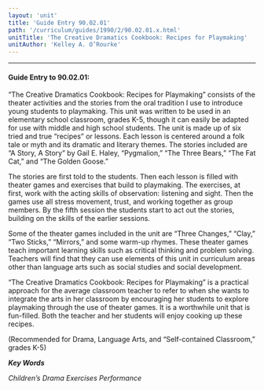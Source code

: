 ```yaml
---
layout: 'unit'
title: 'Guide Entry 90.02.01'
path: '/curriculum/guides/1990/2/90.02.01.x.html'
unitTitle: 'The Creative Dramatics Cookbook: Recipes for Playmaking'
unitAuthor: 'Kelley A. O’Rourke'
---
```


<body>
<hr/>
 <h4>
  Guide Entry to 90.02.01:
 </h4>
 “The Creative Dramatics Cookbook: Recipes for Playmaking” consists of the theater activities and the stories from the oral tradition I use to introduce young students to playmaking. This unit was written to be used in an elementary school classroom, grades K-5, though it can easily be adapted for use with middle and high school students. The unit is made up of six tried and true “recipes” or lessons. Each lesson is centered around a folk tale or myth and its dramatic and literary themes. The stories included are “A Story, A Story” by Gail E. Haley, “Pygmalion,” “The Three Bears,” “The Fat Cat,” and “The Golden Goose.”
 <p>
  The stories are first told to the students. Then each lesson is filled with theater games and exercises that build to playmaking. The exercises, at first, work with the acting skills of observation: listening and sight. Then the games use all stress movement, trust, and working together as group members. By the fifth session the students start to act out the stories, building on the skills of the earlier sessions.
 </p>
 <p>
  Some of the theater games included in the unit are “Three Changes,” “Clay,” “Two Sticks,” “Mirrors,” and some warm-up rhymes. These theater games teach important learning skills such as critical thinking and problem solving. Teachers will find that they can use elements of this unit in curriculum areas other than language arts such as social studies and social development.
 </p>
 <p>
  “The Creative Dramatics Cookbook: Recipes for Playmaking” is a practical approach for the average classroom teacher to refer to when she wants to integrate the arts in her classroom by encouraging her students to explore playmaking through the use of theater games. It is a worthwhile unit that is fun-filled. Both the teacher and her students will enjoy cooking up these recipes.
 </p>
 <p>
  (Recommended for Drama, Language Arts, and “Self-contained Classroom,” grades K-5)
 </p>
<p>
  <b>
   <i>
    Key Words
   </i>
  </b>
  <br/>
 </p>
 <p>
  <i>
   Children’s Drama Exercises Performance
  </i>
 </p>

</body>
